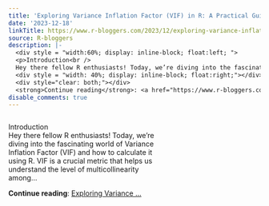 ```yaml
---
title: 'Exploring Variance Inflation Factor (VIF) in R: A Practical Guide'
date: '2023-12-18'
linkTitle: https://www.r-bloggers.com/2023/12/exploring-variance-inflation-factor-vif-in-r-a-practical-guide/
source: R-bloggers
description: |-
  <div style = "width:60%; display: inline-block; float:left; ">
  <p>Introduction<br />
  Hey there fellow R enthusiasts! Today, we’re diving into the fascinating world of Variance Inflation Factor (VIF) and how to calculate it using R. VIF is a crucial metric that helps us understand the level of multicollinearity among...</p></div>
  <div style = "width: 40%; display: inline-block; float:right;"></div>
  <div style="clear: both;"></div>
  <strong>Continue reading</strong>: <a href="https://www.r-bloggers.com/2023/12/exploring-variance-inflation-factor-vif-in-r-a-practical-guide/">Exploring Variance ...
disable_comments: true
---
```

<div style = "width:60%; display: inline-block; float:left; ">
<p>Introduction<br />
Hey there fellow R enthusiasts! Today, we’re diving into the fascinating world of Variance Inflation Factor (VIF) and how to calculate it using R. VIF is a crucial metric that helps us understand the level of multicollinearity among...</p></div>
<div style = "width: 40%; display: inline-block; float:right;"></div>
<div style="clear: both;"></div>
<strong>Continue reading</strong>: <a href="https://www.r-bloggers.com/2023/12/exploring-variance-inflation-factor-vif-in-r-a-practical-guide/">Exploring Variance ...